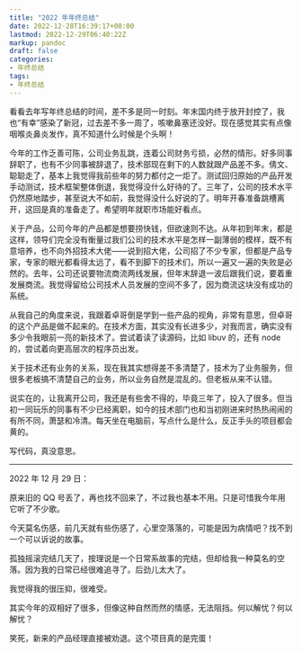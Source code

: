 ```yaml
---
title: "2022 年年终总结"
date: 2022-12-28T16:39:17+08:00
lastmod: 2022-12-29T06:40:22Z
markup: pandoc
draft: false
categories:
- 年终总结
tags:
- 年终总结
---
```


看看去年写年终总结的时间，差不多是同一时刻。年末国内终于放开封控了，我也“有幸”感染了新冠，过去差不多一周了，咳嗽鼻塞还没好。现在感觉其实有点像咽喉炎鼻炎发作，真不知道什么时候是个头啊！

今年的工作乏善可陈，公司业务乱跳，连着公司财务亏损，必然的情形。好多同事辞职了，也有不少同事被辞退了，技术部现在剩下的人数就跟产品差不多。倩文、聪聪走了，基本上我觉得我前些年的努力都付之一炬了。测试回归原始的产品开发手动测试，技术框架整体倒退，我觉得没什么好待的了。三年了，公司的技术水平仍然原地踏步，甚至说大不如前，我觉得没什么好说的了。明年开春准备跳槽离开，这回是真的准备走了。希望明年就职市场能好看点。

关于产品，公司今年的产品都是想要捞快钱，但欲速则不达。从年初到年末，都是这样，领导们完全没有衡量过我们公司的技术水平是怎样一副薄弱的模样，既不有意培养，也不向外招技术大佬——说到招大佬，公司招了不少专家，但都是产品专家，专家的眼光都看得太远了，看不到脚下的技术们，所以一遍又一遍的失败是必然的。去年，公司还说要物流商流两线发展，但年末辞退一波后跟我们说，要着重发展商流。我觉得留给公司技术人员发展的空间不多了，因为商流这块没有成功的系统。

从我自己的角度来说，我跟着卓哥倒是学到一些产品的视角，非常有意思，但卓哥的这个产品是做不起来的。在技术方面，其实没有长进多少，对我而言，确实没有多少令我眼前一亮的新技术了。尝试着读了读源码，比如 libuv 的，还有 node 的，尝试着向更高层次的程序员出发。

关于技术还有业务的关系，现在我其实想得差不多清楚了，技术为了业务服务，但很多老板搞不清楚自己的业务，所以业务自然是混乱的。但老板从来不认错。

说实在的，让我离开公司，我还是有些舍不得的，毕竟三年了，投入了很多。但当初一同玩乐的同事有不少已经离职，如今的技术部门也和当初刚进来时热热闹闹的有所不同，萧瑟和冷清。每天坐在电脑前，写点什么是什么，反正手头的项目都会黄的。

写代码，真没意思。

---

2022 年 12 月 29 日：

原来旧的 QQ 号丢了，再也找不回来了，不过我也基本不用。只是可惜我今年用它听了不少歌。

今天莫名伤感，前几天就有些伤感了，心里空落落的，可能是因为病情吧？找不到一个可以诉说的故事。

孤独摇滚完结几天了，按理说是一个日常系故事的完结，但却给我一种莫名的空落。因为我的日常已经很难追寻了。后劲儿太大了。

我觉得我的很压抑，很难受。

其实今年的双相好了很多，但像这种自然而然的情感，无法阻挡。何以解忧？何以解忧？

笑死，新来的产品经理直接被劝退。这个项目真的是完蛋！

